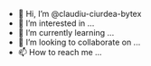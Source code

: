 - 👋 Hi, I’m @claudiu-ciurdea-bytex
- 👀 I’m interested in ...
- 🌱 I’m currently learning ...
- 💞️ I’m looking to collaborate on ...
- 📫 How to reach me ...

<!---
claudiu-ciurdea-bytex/claudiu-ciurdea-bytex is a ✨ special ✨ repository because its `README.md` (this file) appears on your GitHub profile.
You can click the Preview link to take a look at your changes.
--->
